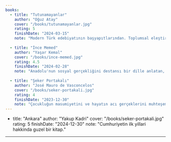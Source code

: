 ```yaml
---
books:
  - title: "Tutunamayanlar"
    author: "Oğuz Atay"
    cover: "/books/tutunamayanlar.jpg"
    rating: 5
    finishDate: "2024-03-15"
    note: "Modern Türk edebiyatının başyapıtlarından. Toplumsal eleştiri ve bireysel yabancılaşma temasını muhteşem işliyor."
    
  - title: "İnce Memed"
    author: "Yaşar Kemal"
    cover: "/books/ince-memed.jpg"
    rating: 4.5
    finishDate: "2024-02-28"
    note: "Anadolu'nun sosyal gerçekliğini destansı bir dille anlatan, dilinin güzelliğiyle büyüleyen bir eser."
    
  - title: "Şeker Portakalı"
    author: "José Mauro de Vasconcelos"
    cover: "/books/seker-portakali.jpg"
    rating: 4
    finishDate: "2023-12-30"
    note: "Çocukluğun masumiyetini ve hayatın acı gerçeklerini muhteşem bir dille harmanlayan, unutulmaz bir eser."
--- 
```


  - title: "Ankara"
    author: "Yakup Kadri"
    cover: "/books/seker-portakali.jpg"
    rating: 5
    finishDate: "2024-12-30"
    note: "Cumhuriyetin ilk yillari hakkinda guzel bir kitap."
--- 
